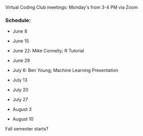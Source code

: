 Virtual Coding Club meetings: Monday's from 3-4 PM via Zoom

### Schedule:

- June 8
- June 15 
- June 22: Mike Connelly; R Tutorial
- June 29

- July 6: Ben Young; Machine Learning Presentation
- July 13
- July 20
- July 27

- August 3
- August 10

Fall semester starts?
